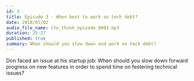 ```yaml
---
id: 3
title: Episode 3 - When best to work on tech debt?
date: 2018/01/02
audio_file_name: cto_think_episode_0003.mp3
duration: 25:27
published: true
summary: When should you slow down and work on tech debt?
---
```


Don faced an issue at his startup job: When should you slow down forward progress on new features in order to spend time on festering technical issues?
